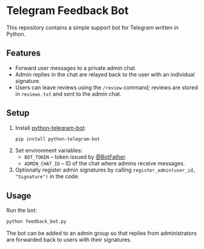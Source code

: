 # Telegram Feedback Bot

This repository contains a simple support bot for Telegram written in Python.

## Features
- Forward user messages to a private admin chat.
- Admin replies in the chat are relayed back to the user with an individual signature.
- Users can leave reviews using the `/review` command; reviews are stored in `reviews.txt` and sent to the admin chat.

## Setup
1. Install [python-telegram-bot](https://python-telegram-bot.org/):
   ```bash
   pip install python-telegram-bot
   ```
2. Set environment variables:
   - `BOT_TOKEN` – token issued by [@BotFather](https://t.me/BotFather).
   - `ADMIN_CHAT_ID` – ID of the chat where admins receive messages.
3. Optionally register admin signatures by calling `register_admin(user_id, "Signature")` in the code.

## Usage
Run the bot:
```bash
python feedback_bot.py
```

The bot can be added to an admin group so that replies from administrators are forwarded back to users with their signatures.
